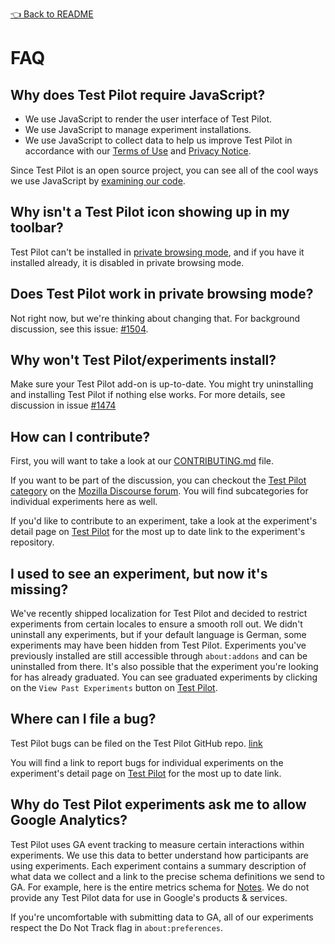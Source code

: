 [👈 Back to README](../README.md)

# FAQ

## Why does Test Pilot require JavaScript?

- We use JavaScript to render the user interface of Test Pilot.
- We use JavaScript to manage experiment installations.
- We use JavaScript to collect data to help us improve Test Pilot in accordance with our [Terms of Use](https://testpilot.firefox.com/terms) and [Privacy Notice](https://testpilot.firefox.com/privacy).

Since Test Pilot is an open source project, you can see all of the cool ways we use JavaScript by [examining our code](https://github.com/mozilla/testpilot/).

## Why isn't a Test Pilot icon showing up in my toolbar?

Test Pilot can't be installed in [private browsing mode](https://support.mozilla.org/en-US/kb/private-browsing-use-firefox-without-history?redirectlocale=en-US&redirectslug=Private+Browsing), 
and if you have it installed already, it is disabled in private browsing mode.

## Does Test Pilot work in private browsing mode?

Not right now, but we're thinking about changing that. For background discussion, see this issue: [#1504](https://github.com/mozilla/testpilot/issues/1504).

## Why won't Test Pilot/experiments install?

Make sure your Test Pilot add-on is up-to-date. You might try uninstalling and installing Test Pilot if nothing else works. For more details, see discussion in issue [#1474](https://github.com/mozilla/testpilot/issues/1474)

## How can I contribute?

First, you will want to take a look at our [CONTRIBUTING.md](https://github.com/mozilla/testpilot/blob/master/CONTRIBUTING.md) file.

If you want to be part of the discussion, you can checkout the [Test Pilot category](https://discourse.mozilla-community.org/c/test-pilot) on the [Mozilla Discourse forum](https://discourse.mozilla-community.org). You will find subcategories for individual experiments here as well.

If you'd like to contribute to an experiment, take a look at the experiment's detail page on [Test Pilot](https://testpilot.firefox.com/) for the most up to date link to the experiment's repository.

## I used to see an experiment, but now it's missing?

We've recently shipped localization for Test Pilot and decided to restrict experiments from certain locales to ensure a smooth roll out. We didn't uninstall any experiments, but if your default language is German, some experiments may have been hidden from Test Pilot. 
Experiments you've previously installed are still accessible through `about:addons` and can be uninstalled from there. It's also possible that the experiment you're looking for has already graduated.
You can see graduated experiments by clicking on the `View Past Experiments` button on [Test Pilot](https://testpilot.firefox.com/).

## Where can I file a bug?

Test Pilot bugs can be filed on the Test Pilot GitHub repo. [link](https://github.com/mozilla/testpilot/issues)

You will find a link to report bugs for individual experiments on the experiment's detail page on [Test Pilot](https://testpilot.firefox.com/) for the most up to date link.

## Why do Test Pilot experiments ask me to allow Google Analytics?

Test Pilot uses GA event tracking to measure certain interactions within experiments. We use this data to better understand how participants are using experiments. Each experiment contains a summary description of what data we collect and a link to the precise schema definitions we send to GA. For example, here is the entire metrics schema for [Notes](https://github.com/mozilla/notes/blob/master/docs/metrics.md). We do not provide any Test Pilot data for use in Google's products & services.

If you're uncomfortable with submitting data to GA, all of our experiments respect the Do Not Track flag in `about:preferences`.


